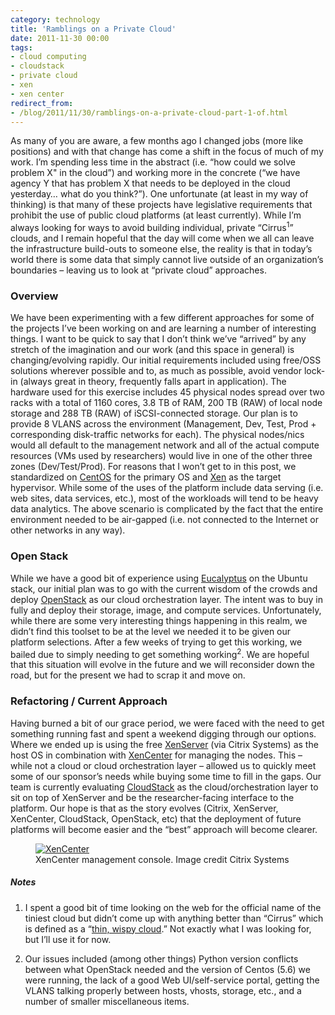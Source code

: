 ```yaml
---
category: technology
title: 'Ramblings on a Private Cloud'
date: 2011-11-30 00:00
tags:
- cloud computing
- cloudstack
- private cloud
- xen
- xen center
redirect_from:
- /blog/2011/11/30/ramblings-on-a-private-cloud-part-1-of.html
---
```

As many of you are aware, a few months ago I changed jobs (more like positions) and with that change has come a shift in the focus of much of my work. I’m spending less time in the abstract (i.e. “how could we solve problem X" in the cloud”) and working more in the concrete (“we have agency Y that has problem X that needs to be deployed in the cloud yesterday… what do you think?”). One unfortunate (at least in my way of thinking) is that many of these projects have legislative requirements that prohibit the use of public cloud platforms (at least currently). While I’m always looking for ways to avoid building individual, private “Cirrus<sup>1</sup>” clouds, and I remain hopeful that the day will come when we all can leave the infrastructure build-outs to someone else, the reality is that in today’s world there is some data that simply cannot live outside of an organization’s boundaries – leaving us to look at “private cloud” approaches.

### Overview

We have been experimenting with a few different approaches for some of the projects I’ve been working on and are learning a number of interesting things. I want to be quick to say that I don’t think we’ve “arrived” by any stretch of the imagination and our work (and this space in general) is changing/evolving rapidly. Our initial requirements included using free/OSS solutions wherever possible and to, as much as possible, avoid vendor lock-in (always great in theory, frequently falls apart in application). The hardware used for this exercise includes 45 physical nodes spread over two racks with a total of 1160 cores, 3.8 TB of RAM, 200 TB (RAW) of local node storage and 288 TB (RAW) of iSCSI-connected storage. Our plan is to provide 8 VLANS across the environment (Management, Dev, Test, Prod + corresponding disk-traffic networks for each). The physical nodes/nics would all default to the management network and all of the actual compute resources (VMs used by researchers) would live in one of the other three zones (Dev/Test/Prod). For reasons that I won’t get to in this post, we standardized on [CentOS](http://centos.org/) for the primary OS and [Xen](http://xen.org/) as the target hypervisor. While some of the uses of the platform include data serving (i.e. web sites, data services, etc.), most of the workloads will tend to be heavy data analytics. The above scenario is complicated by the fact that the entire environment needed to be air-gapped (i.e. not connected to the Internet or other networks in any way).

### Open Stack

While we have a good bit of experience using [Eucalyptus](http://www.eucalyptus.com/) on the Ubuntu stack, our initial plan was to go with the current wisdom of the crowds and deploy [OpenStack](http://openstack.com/) as our cloud orchestration layer. The intent was to buy in fully and deploy their storage, image, and compute services. Unfortunately, while there are some very interesting things happening in this realm, we didn’t find this toolset to be at the level we needed it to be given our platform selections. After a few weeks of trying to get this working, we bailed due to simply needing to get something working<sup>2</sup>. We are hopeful that this situation will evolve in the future and we will reconsider down the road, but for the present we had to scrap it and move on.

### Refactoring / Current Approach

Having burned a bit of our grace period, we were faced with the need to get something running fast and spent a weekend digging through our options. Where we ended up is using the free [XenServer](http://www.citrix.com/English/ps2/products/product.asp?contentID=683148) (via Citrix Systems) as the host OS in combination with [XenCenter](http://community.citrix.com/xencenter) for managing the nodes. This – while not a cloud or cloud orchestration layer – allowed us to quickly meet some of our sponsor’s needs while buying some time to fill in the gaps. Our team is currently evaluating [CloudStack](http://cloudstack.org/) as the cloud/orchestration layer to sit on top of XenServer and be the researcher-facing interface to the platform. Our hope is that as the story evolves (Citrix, XenServer, XenCenter, CloudStack, OpenStack, etc) that the deployment of future platforms will become easier and the “best” approach will become clearer.

<figure class="align-center" style="width: 500px">
  <a href="{{ site.url }}{{ site.baseurl }}/images/xencenter.png"><img src="{{ site.url }}{{ site.baseurl }}/images/xencenter.png" alt="XenCenter"></a>
  <figcaption>XenCenter management console. Image credit Citrix Systems</figcaption>
</figure>

##### Notes

1. I spent a good bit of time looking on the web for the official name of the tiniest cloud but didn’t come up with anything better than “Cirrus” which is defined as a “[thin, wispy cloud](http://en.wikipedia.org/wiki/Cirrus_cloud).” Not exactly what I was looking for, but I’ll use it for now.

2. Our issues included (among other things) Python version conflicts between what OpenStack needed and the version of Centos (5.6) we were running, the lack of a good Web UI/self-service portal, getting the VLANS talking properly between hosts, vhosts, storage, etc., and a number of smaller miscellaneous items.

